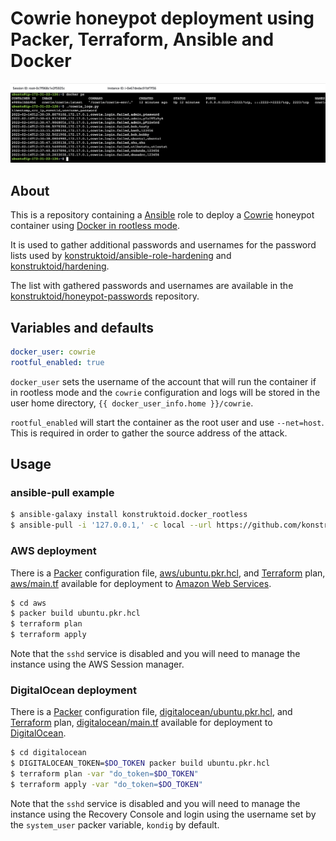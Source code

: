 # Cowrie honeypot deployment using Packer, Terraform, Ansible and Docker

![Cowrie log](./images/cowrie_aws.png "Cowrie log")

## About

This is a repository containing a [Ansible](https://www.ansible.com/) role
to deploy a [Cowrie](https://github.com/cowrie/cowrie) honeypot container
using [Docker in rootless mode](https://github.com/konstruktoid/ansible-role-docker-rootless).

It is used to gather additional passwords and usernames for the password lists
used by
[konstruktoid/ansible-role-hardening](https://github.com/konstruktoid/ansible-role-hardening/blob/master/templates/usr/share/dict/passwords.list.j2)
and [konstruktoid/hardening](https://github.com/konstruktoid/hardening/blob/master/misc/passwords.list).

The list with gathered passwords and usernames are available in the [konstruktoid/honeypot-passwords](https://github.com/konstruktoid/honeypot-passwords)
repository.

## Variables and defaults

```yaml
docker_user: cowrie
rootful_enabled: true
```

`docker_user` sets the username of the account that will run the container if
in rootless mode and the `cowrie` configuration and logs will be stored in the
user home directory, `{{ docker_user_info.home }}/cowrie`.

`rootful_enabled` will start the container as the root user and use
`--net=host`. This is required in order to gather the source address of the
attack.

## Usage

### ansible-pull example

```sh
$ ansible-galaxy install konstruktoid.docker_rootless
$ ansible-pull -i '127.0.0.1,' -c local --url https://github.com/konstruktoid/ansible-cowrie-rootless.git local.yml
```

### AWS deployment

There is a [Packer](https://www.packer.io/) configuration file, [aws/ubuntu.pkr.hcl](aws/ubuntu.pkr.hcl),
and [Terraform](https://www.terraform.io/) plan, [aws/main.tf](aws/main.tf)
available for deployment to [Amazon Web Services](https://aws.amazon.com/).

```sh
$ cd aws
$ packer build ubuntu.pkr.hcl
$ terraform plan
$ terraform apply
```

Note that the `sshd` service is disabled and you will need to manage the
instance using the AWS Session manager.

### DigitalOcean deployment

There is a [Packer](https://www.packer.io/) configuration file, [digitalocean/ubuntu.pkr.hcl](digitalocean/ubuntu.pkr.hcl),
and [Terraform](https://www.terraform.io/) plan, [digitalocean/main.tf](digitalocean/main.tf)
available for deployment to [DigitalOcean](https://www.digitalocean.com/).

```sh
$ cd digitalocean
$ DIGITALOCEAN_TOKEN=$DO_TOKEN packer build ubuntu.pkr.hcl
$ terraform plan -var "do_token=$DO_TOKEN"
$ terraform apply -var "do_token=$DO_TOKEN"
```

Note that the `sshd` service is disabled and you will need to manage the
instance using the Recovery Console and login using the username set by the
`system_user` packer variable, `kondig` by default.
